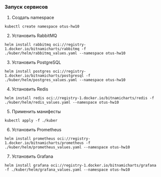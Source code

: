 ### Запуск сервисов

1. Создать namespace
```shell
kubectl create namespace otus-hw10
```
2. Установить RabbitMQ
```shell
helm install rabbitmq oci://registry-1.docker.io/bitnamicharts/rabbitmq -f ./kuber/helm/rabbitmq_values.yaml --namespace otus-hw10
```
3. Установить PostgreSQL
```shell
helm install postgres oci://registry-1.docker.io/bitnamicharts/postgresql -f ./kuber/helm/postgres_values.yaml --namespace otus-hw10
```
4. Установить Redis
```shell
helm install redis oci://registry-1.docker.io/bitnamicharts/redis -f ./kuber/helm/redis_values.yaml --namespace otus-hw10
```
5. Применить манифесты
```shell
kubectl apply -f ./kuber
```
6. Установить Prometheus
```shell
helm install prometheus oci://registry-1.docker.io/bitnamicharts/prometheus -f ./kuber/helm/prometheus_values.yaml --namespace otus-hw10
```
7. Установить Grafana
```shell
helm install grafana oci://registry-1.docker.io/bitnamicharts/grafana -f ./kuber/helm/grafana_values.yaml --namespace otus-hw10
```